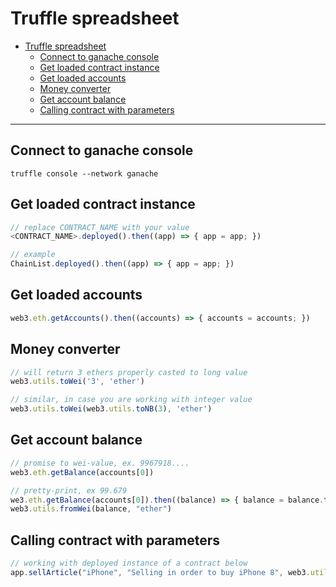 # Truffle spreadsheet

- [Truffle spreadsheet](#truffle-spreadsheet)
  - [Connect to ganache console](#connect-to-ganache-console)
  - [Get loaded contract instance](#get-loaded-contract-instance)
  - [Get loaded accounts](#get-loaded-accounts)
  - [Money converter](#money-converter)
  - [Get account balance](#get-account-balance)
  - [Calling contract with parameters](#calling-contract-with-parameters)

---

## Connect to ganache console

```shell
truffle console --network ganache
```

## Get loaded contract instance

```javascript
// replace CONTRACT_NAME with your value
<CONTRACT_NAME>.deployed().then((app) => { app = app; })

// example
ChainList.deployed().then((app) => { app = app; })

```

## Get loaded accounts

```javascript
web3.eth.getAccounts().then((accounts) => { accounts = accounts; })
```

## Money converter

```javascript
// will return 3 ethers properly casted to long value
web3.utils.toWei('3', 'ether')

// similar, in case you are working with integer value
web3.utils.toWei(web3.utils.toNB(3), 'ether') 
```

## Get account balance

```javascript
// promise to wei-value, ex. 9967918....
web3.eth.getBalance(accounts[0])

// pretty-print, ex 99.679
we3.eth.getBalance(accounts[0]).then((balance) => { balance = balance.toString() });
web3.utils.fromWei(balance, "ether")
```

## Calling contract with parameters

```javascript
// working with deployed instance of a contract below 
app.sellArticle("iPhone", "Selling in order to buy iPhone 8", web3.utils.toWei("3", "ether"), { from: accounts[1] })
```